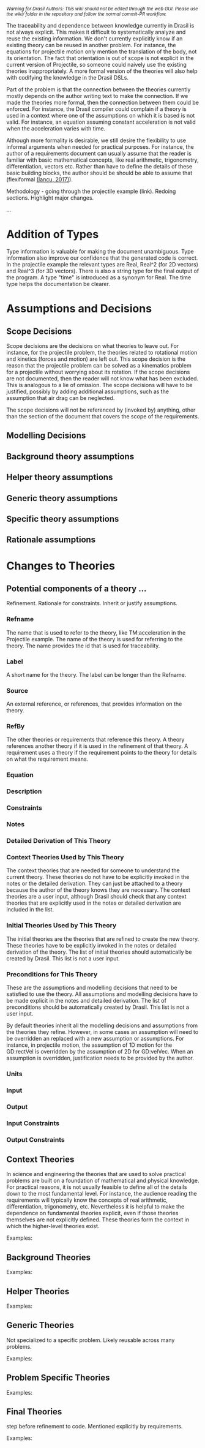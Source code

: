 <small><i>Warning for Drasil Authors: This wiki should not be edited through the web GUI. Please use the wiki/ folder in the repository and follow the normal commit-PR workflow.</i></small>

The traceability and dependence between knowledge currently in Drasil is not always explicit.  This makes it difficult to systematically analyze and reuse the existing information.  We don't currently explicitly know if an existing theory can be reused in another problem.  For instance, the equations for projectile motion only mention the translation of the body, not its orientation.  The fact that orientation is out of scope is not explicit in the current version of Projectile, so someone could naively use the existing theories inappropriately. A more formal version of the theories will also help with codifying the knowledge in the Drasil DSLs. 

Part of the problem is that the connection between the theories currently mostly depends on the author writing text to make the connection.  If we made the theories more formal, then the connection between them could be enforced.  For instance, the Drasil compiler could complain if a theory is used in a context where one of the assumptions on which it is based is not valid.  For instance, an equation assuming constant acceleration is not valid when the acceleration varies with time. 

Although more formality is desirable, we still desire the flexibility to use informal arguments when needed for practical purposes.  For instance, the author of a requirements document can usually assume that the reader is familiar with basic mathematical concepts, like real arithmetic, trigonometry, differentiation, vectors etc. Rather than have to define the details of these basic building blocks, the author should be should be able to assume that  (flexiformal [(Iancu, 2017)](https://d-nb.info/1141379643/34)).

Methodology - going through the projectile example (link).  Redoing sections.  Highlight major changes.

...

# Addition of Types

Type information is valuable for making the document unambiguous.  Type information also improve our confidence that the generated code is correct.  In the projectile example the relevant types are Real, Real^2 (for 2D vectors) and Real^3 (for 3D vectors).  There is also a string type for the final output of the program.  A type "time" is introduced as a synonym for Real.  The time type helps the documentation be clearer.
 
# Assumptions and Decisions

## Scope Decisions

Scope decisions are the decisions on what theories to leave out.  For instance, for the projectile problem, the theories related to rotational motion and kinetics (forces and motion) are left out.  This scope decision is the reason that the projectile problem can be solved as a kinematics problem for a projectile without worrying about its rotation.  If the scope decisions are not documented, then the reader will not know what has been excluded.  This is analogous to a lie of omission. The scope decisions will have to be justified, possibly by adding additional assumptions, such as the assumption that air drag can be neglected. 

The scope decisions will not be referenced by (invoked by) anything, other than the section of the document that covers the scope of the requirements.

## Modelling Decisions

## Background theory assumptions

## Helper theory assumptions

## Generic theory assumptions

## Specific theory assumptions

## Rationale assumptions

# Changes to Theories

## Potential components of a theory ...

Refinement.  Rationale for constraints.  Inherit or justify assumptions.

### Refname

The name that is used to refer to the theory, like TM:acceleration in the Projectile example.  The name of the theory is used for referring to the theory.  The name provides the id that is used for traceability.

### Label

A short name for the theory.  The label can be longer than the Refname.

### Source

An external reference, or references, that provides information on the theory. 

### RefBy

The other theories or requirements that reference this theory.  A theory references another theory if it is used in the refinement of that theory.  A requirement uses a theory if the requirement points to the theory for details on what the requirement means.

### Equation

### Description

### Constraints

### Notes

### Detailed Derivation of This Theory

### Context Theories Used by This Theory

The context theories that are needed for someone to understand the current theory.  These theories do not have to be explicitly invoked in the  notes or the detailed derivation.  They can just be attached to a theory because the author of the theory knows they are necessary.  The context theories are a user input, although Drasil should check that any context theories that are explicitly used in the notes or detailed derivation are included in the list.

### Initial Theories Used by This Theory

The initial theories are the theories that are refined to create the new theory.  These theories have to be explicitly invoked in the notes or detailed derivation of the theory.  The list of initial theories should automatically be created by Drasil.  This list is not a user input.

### Preconditions for This Theory

These are the assumptions and modelling decisions that need to be satisfied to use the theory.  All assumptions and modelling decisions have to be made explicit in the notes and detailed derivation.  The list of preconditions should be automatically created by Drasil.  This list is not a user input.

By default theories inherit all the modelling decisions and assumptions from the theories they refine.  However, in some cases an assumption will need to be overridden an replaced with a new assumption or assumptions.  For instance, in projectile motion, the assumption of 1D motion for the GD:rectVel is overridden by the assumption of 2D for GD:velVec.  When an assumption is overridden, justification needs to be provided by the author.

### Units

### Input

### Output

### Input Constraints

### Output Constraints

## Context Theories

In science and engineering the theories that are used to solve practical problems are built on a foundation of mathematical and physical knowledge. For practical reasons, it is not usually feasible to define all of the details down to the most fundamental level. For instance, the audience reading the requirements will typically know the concepts of real arithmetic, differentiation, trigonometry, etc.  Nevertheless it is helpful to make the dependence on fundamental theories explicit, even if those theories themselves are not explicitly defined. These theories form the context in which the higher-level theories exist.

Examples: 

## Background Theories

Examples: 

## Helper Theories

Examples:

## Generic Theories

Not specialized to a specific problem.  Likely reusable across many problems.

Examples:

## Problem Specific Theories

Examples:

## Final Theories

step before refinement to code.  Mentioned explicitly by requirements.

Examples: